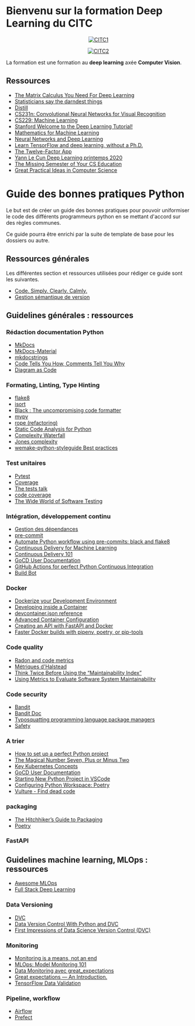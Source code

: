 # Bienvenu sur la formation Deep Learning du CITC

<p align="center">
  <a href="https://iotcluster.fr/"><img src="https://iotcluster.fr/wp-content/uploads/2019/04/LogoCITCHeaderGris-1.png
" alt="CITC1"></a>
</p>

<p align="center">
  <a href="https://iotcluster.fr/"><img src="https://iotcluster.fr/wp-content/uploads/2020/07/Icone_A.png" alt="CITC2"></a>
</p>

La formation est une formation au **deep learning** axée **Computer Vision**.

## Ressources

* [The Matrix Calculus You Need For Deep Learning](https://explained.ai/matrix-calculus/index.html)
* [Statisticians say the darndest things](https://explained.ai/statspeak/index.html)
* [Distill](https://distill.pub/)
* [CS231n: Convolutional Neural Networks for Visual Recognition](https://cs231n.github.io/)
* [CS229: Machine Learning](http://cs229.stanford.edu/)
* [Stanford Welcome to the Deep Learning Tutorial!](http://ufldl.stanford.edu/tutorial/)
* [Mathematics for Machine Learning](https://mml-book.github.io/)
* [Neural Networks and Deep Learning](http://neuralnetworksanddeeplearning.com/index.html)
* [Learn TensorFlow and deep learning, without a Ph.D.](https://cloud.google.com/blog/products/gcp/learn-tensorflow-and-deep-learning-without-a-phd)
* [The Twelve-Factor App](https://12factor.net/fr/)
* [Yann Le Cun Deep Learning printemps 2020](https://atcold.github.io/pytorch-Deep-Learning/)
* [The Missing Semester of Your CS Education](https://missing.csail.mit.edu/2020/)
* [Great Practical Ideas in Computer Science](https://www.cs.cmu.edu/~07131/f20/)

# Guide des bonnes pratiques Python

Le but est de créer un guide des bonnes pratiques pour pouvoir uniformiser le code des différents programmeurs python en se mettant d'accord sur des règles communes.

Ce guide pourra être enrichi par la suite de template de base pour les dossiers ou autre.
## Ressources générales

Les différentes section et ressources utilisées pour rédiger ce guide sont les suivantes.

- [Code. Simply. Clearly. Calmly.](https://calmcode.io/)
- [Gestion sémantique de version](https://semver.org/lang/fr/)

## Guidelines générales : ressources
### Rédaction documentation Python
- [MkDocs](https://www.mkdocs.org/)
- [MkDocs-Material](https://squidfunk.github.io/mkdocs-material/)
- [mkdocstrings](https://mkdocstrings.github.io/)
- [Code Tells You How, Comments Tell You Why](https://blog.codinghorror.com/code-tells-you-how-comments-tell-you-why/)
- [Diagram as Code](https://diagrams.mingrammer.com/)

### Formating, Linting, Type Hinting

- [flake8](https://flake8.pycqa.org/en/latest/)
- [isort](https://pycqa.github.io/isort/)
- [Black : The uncompromising code formatter](https://black.readthedocs.io/en/stable/)
- [mypy](https://mypy.readthedocs.io/en/stable/#)
- [rope (refactoring)](https://github.com/python-rope/rope)
- [Static Code Analysis for Python](https://towardsdatascience.com/static-code-analysis-for-python-bdce10b8d287)
- [Complexity Waterfall](https://sobolevn.me/2019/10/complexity-waterfall)
- [Jones complexity](https://github.com/Miserlou/JonesComplexity)
- [wemake-python-styleguide Best practices](https://wemake-python-stylegui.de/en/latest/pages/usage/violations/best_practices.html#wemake_python_styleguide.violations.best_practices.WrongMagicCommentViolation)

### Test unitaires

- [Pytest](https://docs.pytest.org/en/stable/)
- [Coverage](https://coverage.readthedocs.io/en/v4.5.x/index.html)
- [The tests talk](https://quii.dev/The_Tests_Talk)
- [code coverage](https://about.codecov.io/)
- [The Wide World of Software Testing](https://medium.com/@nirespire/the-wide-world-of-software-testing-d38835b8c90e)

### Intégration, développement continu

- [Gestion des dépendances](https://dependabot.com/)
- [pre-commit](https://pre-commit.com/)
- [Automate Python workflow using pre-commits: black and flake8](https://ljvmiranda921.github.io/notebook/2018/06/21/precommits-using-black-and-flake8/)
- [Continuous Delivery for Machine Learning](https://martinfowler.com/articles/cd4ml.html#ml-pipeline-1.png)
- [Continuous Delivery 101](https://www.gocd.org/tags/cd-101.html)
- [GoCD User Documentation](https://docs.gocd.org/current/)
- [GitHub Actions for perfect Python Continuous Integration](https://sourcery.ai/blog/github-actions/)
- [Build Bot](https://buildbot.net/)

### Docker
- [Dockerize your Development Environment](https://www.youtube.com/watch?v=fPtGgOJykTM)
- [Developing inside a Container](https://code.visualstudio.com/docs/remote/containers#_create-a-devcontainerjson-file)
- [devcontainer.json reference](https://code.visualstudio.com/docs/remote/devcontainerjson-reference)
- [Advanced Container Configuration](https://code.visualstudio.com/docs/remote/containers-advanced#_adding-a-nonroot-user-to-your-dev-container)
- [Creating an API with FastAPI and Docker](https://levelup.gitconnected.com/creating-an-api-with-fastapi-and-docker-809429d778e6)
- [Faster Docker builds with pipenv, poetry, or pip-tools](https://pythonspeed.com/articles/pipenv-docker/)
### Code quality
- [Radon and code metrics](https://radon.readthedocs.io/en/latest/index.html)
- [Métriques d'Halstead](https://fr.wikipedia.org/wiki/M%C3%A9triques_d%27Halstead)
- [Think Twice Before Using the “Maintainability Index”](https://avandeursen.com/2014/08/29/think-twice-before-using-the-maintainability-index/)
- [Using Metrics to Evaluate Software System Maintainabilitv](https://www.ecs.csun.edu/~rlingard/comp589/ColemanPaper.pdf)

### Code security
- [Bandit](https://github.com/PyCQA/bandit)
- [Bandit Doc](https://bandit.readthedocs.io/en/latest/index.html)
- [Typosquatting programming language package managers](https://incolumitas.com/2016/06/08/typosquatting-package-managers/)
- [Safety](https://github.com/pyupio/safety)

### A trier

- [How to set up a perfect Python project](https://sourcery.ai/blog/python-best-practices/)
- [The Magical Number Seven, Plus or Minus Two](https://en.wikipedia.org/wiki/The_Magical_Number_Seven,_Plus_or_Minus_Two)
- [Key Kubernetes Concepts](https://towardsdatascience.com/key-kubernetes-concepts-62939f4bc08e)
- [GoCD User Documentation](https://docs.gocd.org/current/)
- [Starting New Python Project in VSCode](https://zhauniarovich.com/post/2020/2020-04-starting-new-python-project/)
- [Configuring Python Workspace: Poetry](https://zhauniarovich.com/post/2020/2020-02-configuring-python-workspace-p2/#data-analysis-workflow)
- [Vulture - Find dead code](https://github.com/jendrikseipp/vulture)

### packaging

- [The Hitchhiker’s Guide to Packaging](https://the-hitchhikers-guide-to-packaging.readthedocs.io/en/latest/)
- [Poetry](https://python-poetry.org/)

### FastAPI

## Guidelines machine learning, MLOps : ressources

- [Awesome MLOps](https://github.com/visenger/awesome-mlops#mlops-infra)
- [Full Stack Deep Learning](https://fullstackdeeplearning.com/)

### Data Versioning

- [DVC](https://dvc.org/)
- [Data Version Control With Python and DVC](https://realpython.com/python-data-version-control/#set-up-your-working-environment)
- [First Impressions of Data Science Version Control (DVC)](https://christophergs.com/machine%20learning/2019/05/13/first-impressions-of-dvc/#setup)

### Monitoring

- [Monitoring is a means, not an end](https://www.robustperception.io/author/brian)
- [MLOps: Model Monitoring 101](https://towardsdatascience.com/mlops-model-monitoring-101-46de6a578e03)
- [Data Monitoring avec great_expectations](https://greatexpectations.io/)
- [Great expectations — An Introduction.](https://medium.com/@abhishek_35553/great-expectations-an-introduction-b731631eecdc)
- [TensorFlow Data Validation](https://www.tensorflow.org/tfx/data_validation/get_started)

### Pipeline, workflow

- [Airflow](https://airflow.apache.org/)
- [Prefect](https://www.prefect.io/core/)